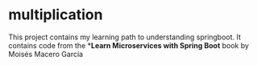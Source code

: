 # multiplication

This project contains my learning path to understanding springboot. It contains code from the ***Learn Microservices with Spring Boot** book by Moisés Macero García
